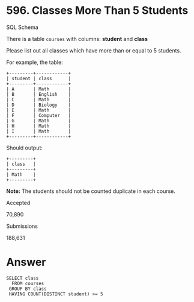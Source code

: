 # 596. Classes More Than 5 Students

SQL Schema

There is a table `courses` with columns: **student** and **class**

Please list out all classes which have more than or equal to 5 students.

For example, the table:

```
+---------+------------+
| student | class      |
+---------+------------+
| A       | Math       |
| B       | English    |
| C       | Math       |
| D       | Biology    |
| E       | Math       |
| F       | Computer   |
| G       | Math       |
| H       | Math       |
| I       | Math       |
+---------+------------+
```

Should output:

```
+---------+
| class   |
+---------+
| Math    |
+---------+
```

 

**Note:**
The students should not be counted duplicate in each course.

Accepted

70,890

Submissions

188,631



# Answer

```mysql
SELECT class
  FROM courses
 GROUP BY class
 HAVING COUNT(DISTINCT student) >= 5
```



